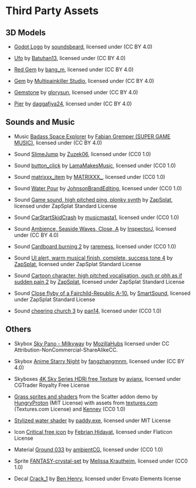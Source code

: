 # Third Party Assets

## 3D Models

* [Godot Logo](https://sketchfab.com/3d-models/godot-logo-5283bab731e74d3babad747a17622715) by [soundsbeard](https://sketchfab.com/soundsbeard), licensed under (CC BY 4.0)

* [Ufo](https://skfb.ly/6RROP) by [Batuhan13](https://sketchfab.com/Batuhan13), licensed under (CC BY 4.0)

* [Red Gem](https://sketchfab.com/3d-models/red-gem-3dcfeb2d4d9c4f37bf0c1cd57bad5a29) by [bang_m](https://sketchfab.com/bang_m), licensed under (CC BY 4.0)

* [Gem](https://sketchfab.com/3d-models/gem-638e3c18ad2f4b0a919ce2d94ce0d795) by [Multipainkiller Studio](https://sketchfab.com/Multipainkiller_Studio), licensed under (CC BY 4.0)

* [Gemstone](https://sketchfab.com/3d-models/gemstone-216c3f967e0f4895a9faf6fec328024d) by [glorysun](https://sketchfab.com/glorysun), licensed under (CC BY 4.0)

* [Pier](https://sketchfab.com/3d-models/pier-47c481a8ef544a36ab341084938c9d46) by [daggafiya24](https://sketchfab.com/daggafiya24), licensed under (CC BY 4.0)

## Sounds and Music

* Music [Badass Space Explorer](https://soundcloud.com/supergamemusic/badassspaceexplorer) by [Fabian Gremper (SUPER GAME MUSIC)](https://www.supergamemusic.com/), licensed under (CC BY 4.0)

* Sound [SlimeJump](https://freesound.org/people/Zuzek06/sounds/353250/) by [Zuzek06](https://freesound.org/people/Zuzek06/), licensed under (CC0 1.0)

* Sound [button_click](https://freesound.org/people/LamaMakesMusic/sounds/403556/) by [LamaMakesMusic](https://freesound.org/people/LamaMakesMusic/), licensed under (CC0 1.0)

* Sound [matrixxx_item](https://freesound.org/people/MATRIXXX_/sounds/523755/) by [MATRIXXX_](https://freesound.org/people/MATRIXXX_/), licensed under (CC0 1.0)

* Sound [Water Pour](https://freesound.org/people/JohnsonBrandEditing/sounds/173930/) by [JohnsonBrandEditing](https://freesound.org/people/JohnsonBrandEditing/), licensed under (CC0 1.0)

* Sound [Game sound, high pitched ping, plonky synth](https://www.zapsplat.com/music/game-sound-high-pitched-ping-plonky-synth/) by [ZapSplat](https://www.zapsplat.com/), licensed under ZapSplat Standard License

* Sound [CarStartSkidCrash](https://freesound.org/people/musicmasta1/sounds/131385/) by [musicmasta1](https://freesound.org/people/musicmasta1/), licensed under (CC0 1.0)

* Sound [Ambience, Seaside Waves, Close, A](https://freesound.org/people/InspectorJ/sounds/400632/) by [InspectorJ](https://freesound.org/people/InspectorJ/), licensed under (CC BY 4.0)

* Sound [Cardboard burning 2](https://freesound.org/people/raremess/sounds/222557/) by [raremess](https://freesound.org/people/raremess/), licensed under (CC0 1.0)

* Sound [UI alert, warm musical finish, complete, success tone 4](https://www.zapsplat.com/music/ui-alert-warm-musical-finish-complete-success-tone-4/) by [ZapSplat](https://www.zapsplat.com/), licensed under ZapSplat Standard License

* Sound [Cartoon character, high pitched vocalisation, ouch or ohh as if sudden pain 2](https://www.zapsplat.com/music/cartoon-character-high-pitched-vocalisation-ouch-or-ohh-as-if-sudden-pain-2/) by [ZapSplat](https://www.zapsplat.com/), licensed under ZapSplat Standard License

* Sound [Close flyby of a Fairchild-Republic A-10.](https://www.zapsplat.com/music/close-flyby-of-a-fairchild-republic-a-10/) by [SmartSound](https://www.zapsplat.com/author/smartsound/), licensed under ZapSplat Standard License

* Sound [cheering church 3](https://freesound.org/people/pan14/sounds/266185/) by [pan14](https://freesound.org/people/pan14/), licensed under (CC0 1.0)

## Others

* Skybox [Sky Pano - Milkyway](https://sketchfab.com/3d-models/sky-pano-milkyway-0016725c047a4ea18cd0b5e5ef2fe441) by [MozillaHubs](https://sketchfab.com/3d-models/sky-pano-milkyway-0016725c047a4ea18cd0b5e5ef2fe441) licensed under CC Attribution-NonCommercial-ShareAlikeCC.

* Skybox [Anime Starry Night](https://sketchfab.com/3d-models/anime-starry-night-db0952ccd1ee4c77a1a07709b3d4f4f0) by [fangzhangmnm](https://sketchfab.com/fangzhangmnm), licensed under (CC BY 4.0)

* Skyboxes [4K Sky Series HDRi free Texture](https://www.cgtrader.com/free-3d-models/textures/natural/hdri-freebie-series) by [avianx](https://www.cgtrader.com/avianx), licensed under CGTrader Royalty Free License

* [Grass sprites and shaders](https://github.com/HungryProton/scatter/tree/master/demos/assets) from the Scatter addon demo by [HungryProton](https://github.com/HungryProton) (MIT License) with assets from [textures.com](http://www.textures.com/) (Textures.com License) and [Kenney](https://kenney.nl/) (CC0 1.0)

* [Stylized water shader](https://github.com/paddy-exe/Godot-3D-Stylized-Water) by [paddy.exe](https://github.com/paddy-exe), licensed under MIT License


* Icon [Critical free icon](https://www.flaticon.com/free-icon/critical_7037197) by [Febrian Hidayat](https://www.flaticon.com/authors/febrian-hidayat), licensed under Flaticon License

* Material [Ground 033](https://ambientcg.com/view?id=Ground033) by [ambientCG](https://ambientcg.com/), licensed under (CC0 1.0)

* Sprite [FANTASY-crystal-set](https://opengameart.org/content/fantasy-crystal-set) by [Melissa Krautheim](https://opengameart.org/users/melle), licensed under (CC0 1.0)

* Decal [Crack_1](https://cgi.tutsplus.com/articles/freebie-11-crack-rust-decals--cg-7372) by [Ben Henry](https://tutsplus.com/authors/ben-henry), licensed under Envato Elements license
